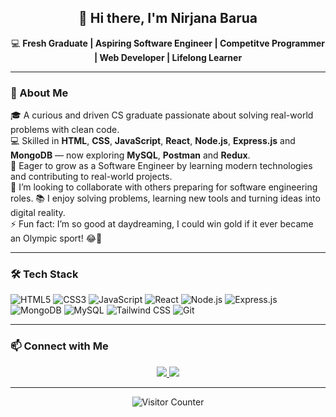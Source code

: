 <!-- GitHub Profile README for Nirjana Barua -->

<h2 align="center">👋<b> Hi there, I'm Nirjana Barua </b> </h2>
<p align="center">💻 <b> Fresh Graduate | Aspiring Software Engineer | Competitve Programmer | Web Developer | Lifelong Learner </b> </p>

---

### 🚀 About Me

🎓 A curious and driven CS graduate passionate about solving real-world problems with clean code.<br>
💻 Skilled in **HTML**, **CSS**, **JavaScript**, **React**, **Node.js**, **Express.js** and **MongoDB** — now exploring **MySQL**, **Postman** and **Redux**.  
🌱 Eager to grow as a Software Engineer by learning modern technologies and contributing to real-world projects.  
👯 I’m looking to collaborate with others preparing for software engineering roles.
📚 I enjoy solving problems, learning new tools and turning ideas into digital reality.  
⚡ Fun fact: I’m so good at daydreaming, I could win gold if it ever became an Olympic sport! 😂🏅

---

### 🛠️ Tech Stack

![HTML5](https://img.shields.io/badge/HTML5-E34F26?style=for-the-badge&logo=html5&logoColor=white)
![CSS3](https://img.shields.io/badge/CSS3-1572B6?style=for-the-badge&logo=css3&logoColor=white)
![JavaScript](https://img.shields.io/badge/JavaScript-F7DF1E?style=for-the-badge&logo=javascript&logoColor=black)
![React](https://img.shields.io/badge/React-20232A?style=for-the-badge&logo=react&logoColor=61DAFB)
![Node.js](https://img.shields.io/badge/Node.js-339933?style=for-the-badge&logo=nodedotjs&logoColor=white)
![Express.js](https://img.shields.io/badge/Express.js-000000?style=for-the-badge&logo=express&logoColor=white)
![MongoDB](https://img.shields.io/badge/MongoDB-4EA94B?style=for-the-badge&logo=mongodb&logoColor=white)
![MySQL](https://img.shields.io/badge/MySQL-005C84?style=for-the-badge&logo=mysql&logoColor=white)
![Tailwind CSS](https://img.shields.io/badge/Tailwind_CSS-06B6D4?style=for-the-badge&logo=tailwind-css&logoColor=white)
![Git](https://img.shields.io/badge/Git-F05032?style=for-the-badge&logo=git&logoColor=white)

---

### 📫 Connect with Me

<p align="center">
  <a href="mailto:nirjanamohona@gmail.com">
    <img src="https://img.shields.io/badge/Gmail-D14836?style=for-the-badge&logo=gmail&logoColor=white" />
  </a>
  <a href="https://linkedin.com/in/nirjana-barua" target="_blank">
    <img src="https://img.shields.io/badge/LinkedIn-0077B5?style=for-the-badge&logo=linkedin&logoColor=white" />
  </a>
</p>

---

<p align="center">
  <img src="https://komarev.com/ghpvc/?username=NirjanaBarua&color=blueviolet" alt="Visitor Counter" />
</p>
